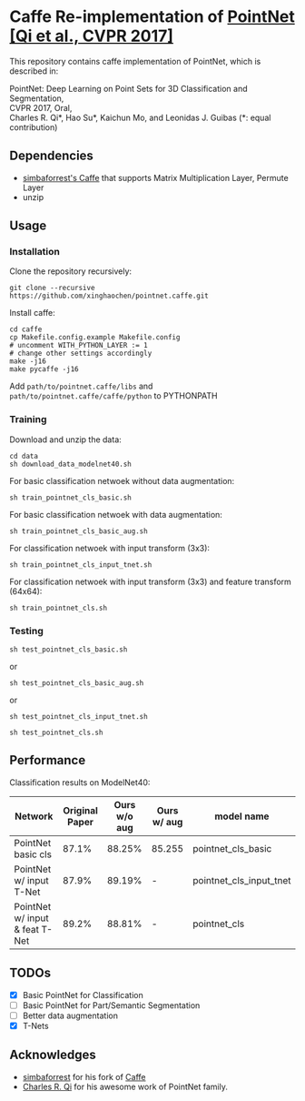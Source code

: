 # Caffe Re-implementation of [PointNet [Qi et al., CVPR 2017]](https://github.com/charlesq34/pointnet)

This repository contains caffe implementation of PointNet, which is described in:

PointNet: Deep Learning on Point Sets for 3D Classification and Segmentation,\
CVPR 2017, Oral,\
Charles R. Qi*, Hao Su*, Kaichun Mo, and Leonidas J. Guibas (*: equal contribution)

## Dependencies

- [simbaforrest's Caffe](https://github.com/simbaforrest/caffe/tree/3d42ec54eade6243fe84b068ba049340acd3b687) that supports Matrix Multiplication Layer, Permute Layer
- unzip


## Usage

### Installation

Clone the repository recursively:
```
git clone --recursive https://github.com/xinghaochen/pointnet.caffe.git
```

Install caffe:
```
cd caffe
cp Makefile.config.example Makefile.config
# uncomment WITH_PYTHON_LAYER := 1
# change other settings accordingly
make -j16
make pycaffe -j16
```
Add `path/to/pointnet.caffe/libs` and `path/to/pointnet.caffe/caffe/python` to PYTHONPATH

### Training

Download and unzip the data:
```
cd data
sh download_data_modelnet40.sh
```

For basic classification netwoek without data augmentation:
```
sh train_pointnet_cls_basic.sh
```
For basic classification netwoek with data augmentation:
```
sh train_pointnet_cls_basic_aug.sh
```
For classification netwoek with input transform (3x3):
```
sh train_pointnet_cls_input_tnet.sh
```
For classification netwoek with input transform (3x3) and feature transform (64x64):
```
sh train_pointnet_cls.sh
```

### Testing
```
sh test_pointnet_cls_basic.sh
```
or
```
sh test_pointnet_cls_basic_aug.sh
```
or
```
sh test_pointnet_cls_input_tnet.sh
```
```
sh test_pointnet_cls.sh
```

## Performance
Classification results on ModelNet40:

| Network | Original Paper | Ours w/o aug | Ours w/ aug| model name |
|---------- | ----------- |---------- | ----------- | ----------- |
| PointNet basic cls | 87.1% | 88.25% | 85.255| pointnet_cls_basic |
| PointNet w/ input T-Net | 87.9% | 89.19% | -| pointnet_cls_input_tnet|
| PointNet w/ input & feat T-Net | 89.2% | 88.81% | -| pointnet_cls|

## TODOs

- [x] Basic PointNet for Classification
- [ ] Basic PointNet for Part/Semantic Segmentation
- [ ] Better data augmentation
- [x] T-Nets

## Acknowledges
- [simbaforrest](https://github.com/simbaforrest) for his fork of [Caffe](https://github.com/simbaforrest/caffe/tree/3d42ec54eade6243fe84b068ba049340acd3b687)
- [Charles R. Qi](https://github.com/charlesq34/) for his awesome work of PointNet family.
